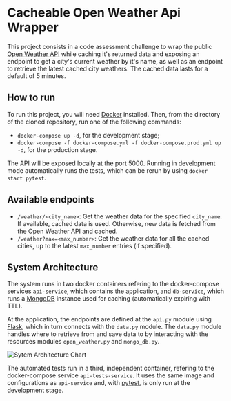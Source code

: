 # Cacheable Open Weather Api Wrapper

This project consists in a code assessment challenge to wrap the public [Open Weather API](https://openweathermap.org/api) while caching it's returned data and exposing an endpoint to get a city's current weather by it's name, as well as an endpoint to retrieve the latest cached city weathers.
The cached data lasts for a default of 5 minutes.

## How to run

To run this project, you will need [Docker](https://www.docker.com/) installed. Then, from the directory of the cloned repository, run one of the following commands:
- ```docker-compose up -d```, for the development stage;
- ```docker-compose -f docker-compose.yml -f docker-compose.prod.yml up -d```, for the production stage.

The API will be exposed locally at the port 5000. Running in development mode automatically runs the tests, which can be rerun by using ```docker start pytest```.

## Available endpoints

- ```/weather/<city_name>```: Get the weather data for the specified ```city_name```.  If available, cached data is used. Otherwise, new data is fetched from the Open Weather API and cached.
- ```/weather?max=<max_number>```: Get the weather data for all the cached cities, up to the latest ```max_number``` entries (if specified).

## System Architecture

The system runs in two docker containers refering to the docker-compose services ```api-service```, which contains the application, and ```db-service```, which runs a [MongoDB](https://www.mongodb.com/) instance used for caching (automatically expiring with TTL).

At the application, the endpoints are defined at the ```api.py``` module using [Flask](https://flask.palletsprojects.com/en/1.1.x/), which in turn connects with the ```data.py``` module. The ```data.py``` module handles where to retrieve from and save data to by interacting with the resources modules ```open_weather.py``` and ```mongo_db.py```.

![Sytem Architecture Chart](https://i.ibb.co/T2tdV30/weather-diagram-1.png)

The automated tests run in a third, independent container, refering to the docker-compose service ```api-tests-service```. It uses the same image and configurations as ```api-service``` and, with [pytest](https://docs.pytest.org/en/stable/), is only run at the development stage.

